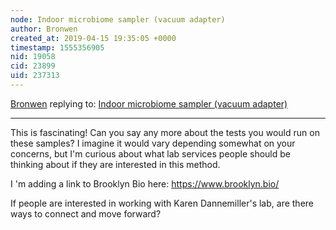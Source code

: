 ```yaml
---
node: Indoor microbiome sampler (vacuum adapter)
author: Bronwen
created_at: 2019-04-15 19:35:05 +0000
timestamp: 1555356905
nid: 19058
cid: 23899
uid: 237313
---
```




[Bronwen](../profile/Bronwen) replying to: [Indoor microbiome sampler (vacuum adapter)](../notes/nshapiro/04-15-2019/indoor-microbiome-sampler-vacuum-adapter)

----
This is fascinating! Can you say any more about the tests you would run on these samples? I imagine it would vary depending somewhat on your concerns, but I'm curious about what lab services people should be thinking about if they are interested in this method.

I 'm adding a link to Brooklyn Bio here: https://www.brooklyn.bio/

If people are interested in working with Karen Dannemiller's lab, are there ways to connect and move forward? 